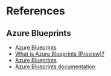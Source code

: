 # References

## Azure Blueprints

- [Azure Blueprints](https://azure.microsoft.com/en-us/products/blueprints/#overview)
- [What is Azure Blueprints (Preview)?](https://learn.microsoft.com/en-us/azure/governance/blueprints/overview)
- [Azure Blueprints](https://azure.microsoft.com/en-us/products/blueprints)
- [Azure Blueprints documentation](https://learn.microsoft.com/en-us/azure/governance/blueprints/)